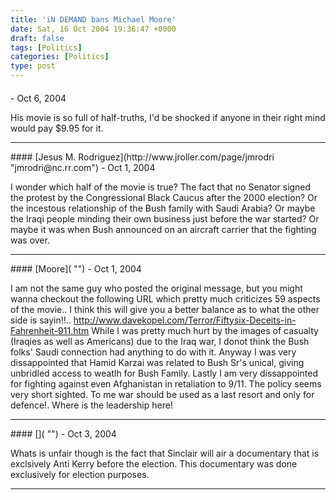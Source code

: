 ```yaml
---
title: 'iN DEMAND bans Michael Moore'
date: Sat, 16 Oct 2004 19:36:47 +0000
draft: false
tags: [Politics]
categories: [Politics]
type: post
---
```



#### 
[]( "") - <time datetime="2004-10-16 23:57:35">Oct 6, 2004</time>

His movie is so full of half-truths, I'd be shocked if anyone in their right mind would pay $9.95 for it.
<hr />
#### 
[Jesus M. Rodriguez](http://www.jroller.com/page/jmrodri "jmrodri@nc.rr.com") - <time datetime="2004-10-18 13:55:16">Oct 1, 2004</time>

I wonder which half of the movie is true? The fact that no Senator signed the protest by the Congressional Black Caucus after the 2000 election? Or the incestous relationship of the Bush family with Saudi Arabia? Or maybe the Iraqi people minding their own business just before the war started? Or maybe it was when Bush announced on an aircraft carrier that the fighting was over.
<hr />
#### 
[Moore]( "") - <time datetime="2004-10-18 19:35:24">Oct 1, 2004</time>

I am not the same guy who posted the original message, but you might wanna checkout the following URL which pretty much criticizes 59 aspects of the movie.. I think this will give you a better balance as to what the other side is sayin!!.. http://www.davekopel.com/Terror/Fiftysix-Deceits-in-Fahrenheit-911.htm While I was pretty much hurt by the images of casualty (Iraqies as well as Americans) due to the Iraq war, I donot think the Bush folks' Saudi connection had anything to do with it. Anyway I was very dissappointed that Hamid Karzai was related to Bush Sr's unical, giving unbridled access to weatlh for Bush Family. Lastly I am very dissappointed for fighting against even Afghanistan in retaliation to 9/11. The policy seems very short sighted. To me war should be used as a last resort and only for defence!. Where is the leadership here!
<hr />
#### 
[]( "") - <time datetime="2004-10-20 10:49:42">Oct 3, 2004</time>

Whats is unfair though is the fact that Sinclair will air a documentary that is exclsively Anti Kerry before the election. This documentary was done exclusively for election purposes.
<hr />
